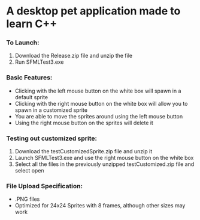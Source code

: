 # A desktop pet application made to learn C++

### To Launch:
1. Download the Release.zip file and unzip the file
2. Run SFMLTest3.exe

### Basic Features:
- Clicking with the left mouse button on the white box will spawn in a default sprite
- Clicking with the right mouse button on the white box will allow you to spawn in a customized sprite 
- You are able to move the sprites around using the left mouse button
- Using the right mouse button on the sprites will delete it

### Testing out customized sprite:
1. Download the testCustomizedSprite.zip file and unzip it
2. Launch SFMLTest3.exe and use the right mouse button on the white box
3. Select all the files in the previously unzipped testCustomized.zip file and select open

### File Upload Specification:
- .PNG files
- Optimized for 24x24 Sprites with 8 frames, although other sizes may work
